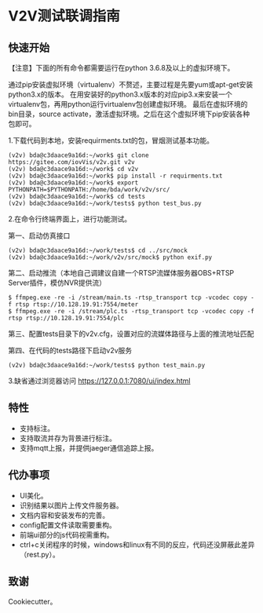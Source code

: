 V2V测试联调指南
=====================

快速开始
--------
【注意】下面的所有命令都需要运行在python 3.6.8及以上的虚拟环境下。

通过pip安装虚拟环境（virtualenv）不赘述，主要过程是先要yum或apt-get安装python3.x的版本。
在用安装好的python3.x版本的对应pip3.x来安装一个virtualenv包，再用python运行virtualenv包创建虚拟环境。
最后在虚拟环境的bin目录，source activate，激活虚拟环境。之后在这个虚拟环境下pip安装各种包即可。

1.下载代码到本地，安装requirments.txt的包，冒烟测试基本功能。

```
(v2v) bda@c3daace9a16d:~/work$ git clone https://gitee.com/iovVis/v2v.git v2v
(v2v) bda@c3daace9a16d:~/work$ cd v2v
(v2v) bda@c3daace9a16d:~/work$ pip install -r requirments.txt
(v2v) bda@c3daace9a16d:~/work$ export PYTHONPATH=$PYTHONPATH:/home/bda/work/v2v/src/
(v2v) bda@c3daace9a16d:~/work$ cd tests
(v2v) bda@c3daace9a16d:~/work/tests$ python test_bus.py
```
2.在命令行终端界面上，进行功能测试。

第一、启动仿真接口
```
(v2v) bda@c3daace9a16d:~/work/tests$ cd ../src/mock
(v2v) bda@c3daace9a16d:~/work/v2v/src/mock$ python exif.py
```
第二、启动推流（本地自己调建议自建一个RTSP流媒体服务器OBS+RTSP Server插件，模仿NVR提供流）
```
$ ffmpeg.exe -re -i /stream/main.ts -rtsp_transport tcp -vcodec copy -f rtsp rtsp://10.128.19.91:7554/meter
$ ffmpeg.exe -re -i /stream/plc.ts -rtsp_transport tcp -vcodec copy -f rtsp rtsp://10.128.19.91:7554/plc
```
第三、配置tests目录下的v2v.cfg，设置对应的流媒体路径与上面的推流地址匹配


第四、在代码的tests路径下启动v2v服务
```
(v2v) bda@c3daace9a16d:~/work/tests$ python test_main.py
```

3.缺省通过浏览器访问
https://127.0.0.1:7080/ui/index.html

特性
--------

- 支持标注。
- 支持取流并存为背景进行标注。
- 支持mqtt上报，并提供jaeger通信追踪上报。

代办事项
--------

- UI美化。 
- 识别结果以图片上传文件服务器。
- 文档内容和安装发布的完善。
- config配置文件读取需要重构。
- 前端ui部分的js代码视需重构。
- ctrl+c关闭程序的时候，windows和linux有不同的反应，代码还没屏蔽此差异（rest.py）。

致谢
-------

Cookiecutter。

